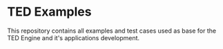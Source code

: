 # TED Examples
This repository contains all examples and test cases used as base for the TED Engine and it's applications development.
